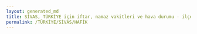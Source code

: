 ```yaml
---
layout: generated_md
title: SİVAS, TÜRKİYE için iftar, namaz vakitleri ve hava durumu - ilçe/eyalet seç
permalink: /TÜRKİYE/SİVAS/HAFİK
---
```


<script type="text/javascript">
  var country = TÜRKİYE;
  var city = SİVAS;
  var state = HAFİK;
  var lat = 72;
  var lon = 21;
</script>
